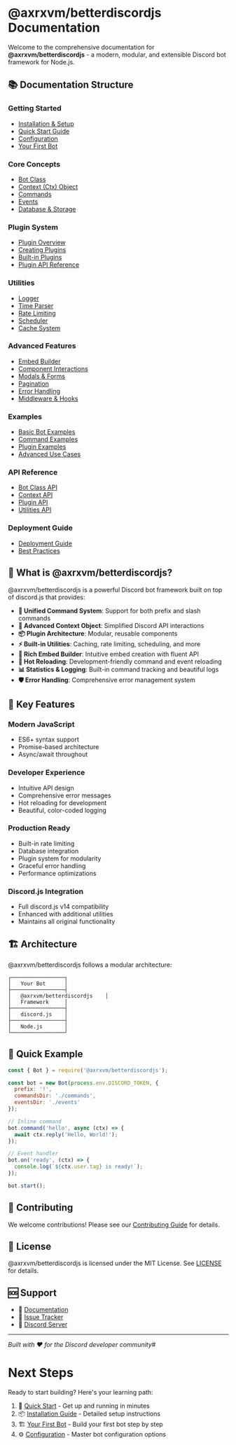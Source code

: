 # @axrxvm/betterdiscordjs Documentation

Welcome to the comprehensive documentation for **@axrxvm/betterdiscordjs** - a modern, modular, and extensible Discord bot framework for Node.js.

## 📚 Documentation Structure

### Getting Started
- [Installation & Setup](./getting-started/installation.md)
- [Quick Start Guide](./getting-started/quick-start.md)
- [Configuration](./getting-started/configuration.md)
- [Your First Bot](./getting-started/first-bot.md)

### Core Concepts
- [Bot Class](./core/bot-class.md)
- [Context (Ctx) Object](./core/context.md)
- [Commands](./core/commands.md)
- [Events](./core/events.md)
- [Database & Storage](./core/database.md)

### Plugin System
- [Plugin Overview](./plugins/overview.md)
- [Creating Plugins](./plugins/creating-plugins.md)
- [Built-in Plugins](./plugins/built-in-plugins.md)
- [Plugin API Reference](./plugins/api-reference.md)

### Utilities
- [Logger](./utilities/logger.md)
- [Time Parser](./utilities/time.md)
- [Rate Limiting](./utilities/rate-limiting.md)
- [Scheduler](./utilities/scheduler.md)
- [Cache System](./utilities/cache.md)

### Advanced Features
- [Embed Builder](./advanced/embed-builder.md)
- [Component Interactions](./advanced/components.md)
- [Modals & Forms](./advanced/modals.md)
- [Pagination](./advanced/pagination.md)
- [Error Handling](./advanced/error-handling.md)
- [Middleware & Hooks](./advanced/middleware.md)

### Examples
- [Basic Bot Examples](./examples/basic-bots.md)
- [Command Examples](./examples/commands.md)
- [Plugin Examples](./examples/plugins.md)
- [Advanced Use Cases](./examples/advanced.md)

### API Reference
- [Bot Class API](./api/bot.md)
- [Context API](./api/context.md)
- [Plugin API](./api/plugin.md)
- [Utilities API](./api/utilities.md)

### Deployment Guide
- [Deployment Guide](./deployment/deployment.md)
- [Best Practices](./deployment/best-practices.md)

## 🚀 What is @axrxvm/betterdiscordjs?

@axrxvm/betterdiscordjs is a powerful Discord bot framework built on top of discord.js that provides:

- **🎯 Unified Command System**: Support for both prefix and slash commands
- **🔧 Advanced Context Object**: Simplified Discord API interactions
- **📦 Plugin Architecture**: Modular, reusable components
- **⚡ Built-in Utilities**: Caching, rate limiting, scheduling, and more
- **🎨 Rich Embed Builder**: Intuitive embed creation with fluent API
- **🔄 Hot Reloading**: Development-friendly command and event reloading
- **📊 Statistics & Logging**: Built-in command tracking and beautiful logs
- **🛡️ Error Handling**: Comprehensive error management system

## 🎯 Key Features

### Modern JavaScript
- ES6+ syntax support
- Promise-based architecture
- Async/await throughout

### Developer Experience
- Intuitive API design
- Comprehensive error messages
- Hot reloading for development
- Beautiful, color-coded logging

### Production Ready
- Built-in rate limiting
- Database integration
- Plugin system for modularity
- Graceful error handling
- Performance optimizations

### Discord.js Integration
- Full discord.js v14 compatibility
- Enhanced with additional utilities
- Maintains all original functionality

## 🏗️ Architecture

@axrxvm/betterdiscordjs follows a modular architecture:

```
┌─────────────────┐
│   Your Bot      │
├─────────────────┤
│   @axrxvm/betterdiscordjs    │
│   Framework     │
├─────────────────┤
│   discord.js    │
├─────────────────┤
│   Node.js       │
└─────────────────┘
```

## 📖 Quick Example

```javascript
const { Bot } = require('@axrxvm/betterdiscordjs');

const bot = new Bot(process.env.DISCORD_TOKEN, {
  prefix: '!',
  commandsDir: './commands',
  eventsDir: './events'
});

// Inline command
bot.command('hello', async (ctx) => {
  await ctx.reply('Hello, World!');
});

// Event handler
bot.on('ready', (ctx) => {
  console.log(`${ctx.user.tag} is ready!`);
});

bot.start();
```

## 🤝 Contributing

We welcome contributions! Please see our [Contributing Guide](../CONTRIBUTING.md) for details.

## 📄 License

@axrxvm/betterdiscordjs is licensed under the MIT License. See [LICENSE](../LICENSE) for details.

## 🆘 Support

- 📖 [Documentation](./README.md)
- 🐛 [Issue Tracker](https://github.com/axrxvm/@axrxvm/betterdiscordjs/issues)
- 💬 [Discord Server](https://discord.gg/your-server)

---

*Built with ❤️ for the Discord developer community*#
# Next Steps

Ready to start building? Here's your learning path:

1. 🚀 [Quick Start](./getting-started/quick-start.md) - Get up and running in minutes
2. 📦 [Installation Guide](./getting-started/installation.md) - Detailed setup instructions  
3. 🏗️ [Your First Bot](./getting-started/first-bot.md) - Build your first bot step by step
4. ⚙️ [Configuration](./getting-started/configuration.md) - Master bot configuration options






